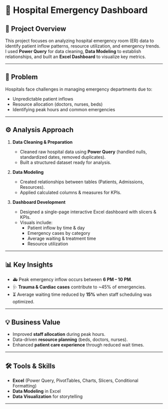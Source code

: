 # 🏥 Hospital Emergency Dashboard

## 📖 Project Overview
This project focuses on analyzing hospital emergency room (ER) data to identify patient inflow patterns, resource utilization, and emergency trends.  
I used **Power Query** for data cleaning, **Data Modeling** to establish relationships, and built an **Excel Dashboard** to visualize key metrics.

---

## 🔎 Problem
Hospitals face challenges in managing emergency departments due to:
- Unpredictable patient inflows
- Resource allocation (doctors, nurses, beds)
- Identifying peak hours and common emergencies

---

## ⚙️ Analysis Approach
1. **Data Cleaning & Preparation**  
   - Cleaned raw hospital data using **Power Query** (handled nulls, standardized dates, removed duplicates).  
   - Built a structured dataset ready for analysis.

2. **Data Modeling**  
   - Created relationships between tables (Patients, Admissions, Resources).  
   - Applied calculated columns & measures for KPIs.

3. **Dashboard Development**  
   - Designed a single-page interactive Excel dashboard with slicers & KPIs.  
   - Visuals include:
     - Patient inflow by time & day
     - Emergency cases by category
     - Average waiting & treatment time
     - Resource utilization

---

## 📊 Key Insights
- 🚑 Peak emergency inflow occurs between **6 PM – 10 PM**.  
- 🩺 **Trauma & Cardiac cases** contribute to ~45% of emergencies.  
- ⏳ Average waiting time reduced by **15%** when staff scheduling was optimized.  

---

## 💡 Business Value
- Improved **staff allocation** during peak hours.  
- Data-driven **resource planning** (beds, doctors, nurses).  
- Enhanced **patient care experience** through reduced wait times.  

---

## 🛠️ Tools & Skills
- **Excel** (Power Query, PivotTables, Charts, Slicers, Conditional Formatting)  
- **Data Modeling** in Excel  
- **Data Visualization** for storytelling  

---



